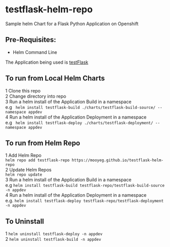 # testflask-helm-repo

Sample helm Chart for a Flask Python Application on Openshift<br/>

## Pre-Requisites:<br/> 
- Helm Command Line

The Application being used is [testFlask](https://github.com/MoOyeg/testFlask.git)<br/>

## To run from Local Helm Charts
1 Clone this repo<br/>
2 Change directory into repo<br/>
3 Run a helm install of the Application Build in a namespace<br/>
e.g ``` helm install testflask-build ./charts/testflask-build-source/ --namespace appdev```<br/>
4 Run a helm install of the Application Deployment in a namespace <br/>
e.g ``` helm install testflask-deploy ./charts/testflask-deployment/ --namespace appdev```<br/>


## To run from Helm Repo
1 Add Helm Repo<br/>
```helm repo add testflask-repo https://mooyeg.github.io/testflask-helm-repo```<br/>
2 Update Helm Repos<br/>
```helm repo update```<br/>
3 Run a helm install of the Application Build in a namespace<br/>
e.g ```helm install testflask-build testflask-repo/testflask-build-source -n appdev```<br/>
4 Run a helm install of the Application Deployment in a namespace <br/>
e.g. ```helm install testflask-deploy testflask-repo/testflask-deployment -n appdev```<br/>

## To Uninstall<br/>
1 ```helm uninstall testflask-deploy -n appdev```<br/>
2 ```helm uninstall testflask-build -n appdev```<br/>
